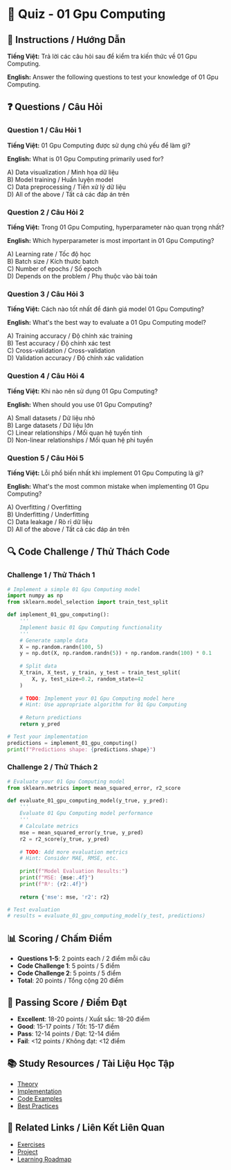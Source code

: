 # 🧠 Quiz - 01 Gpu Computing

## 📝 Instructions / Hướng Dẫn

**Tiếng Việt:** Trả lời các câu hỏi sau để kiểm tra kiến thức về 01 Gpu Computing.

**English:** Answer the following questions to test your knowledge of 01 Gpu Computing.

## ❓ Questions / Câu Hỏi

### Question 1 / Câu Hỏi 1
**Tiếng Việt:** 01 Gpu Computing được sử dụng chủ yếu để làm gì?

**English:** What is 01 Gpu Computing primarily used for?

A) Data visualization / Minh họa dữ liệu  
B) Model training / Huấn luyện model  
C) Data preprocessing / Tiền xử lý dữ liệu  
D) All of the above / Tất cả các đáp án trên

### Question 2 / Câu Hỏi 2
**Tiếng Việt:** Trong 01 Gpu Computing, hyperparameter nào quan trọng nhất?

**English:** Which hyperparameter is most important in 01 Gpu Computing?

A) Learning rate / Tốc độ học  
B) Batch size / Kích thước batch  
C) Number of epochs / Số epoch  
D) Depends on the problem / Phụ thuộc vào bài toán

### Question 3 / Câu Hỏi 3
**Tiếng Việt:** Cách nào tốt nhất để đánh giá model 01 Gpu Computing?

**English:** What's the best way to evaluate a 01 Gpu Computing model?

A) Training accuracy / Độ chính xác training  
B) Test accuracy / Độ chính xác test  
C) Cross-validation / Cross-validation  
D) Validation accuracy / Độ chính xác validation

### Question 4 / Câu Hỏi 4
**Tiếng Việt:** Khi nào nên sử dụng 01 Gpu Computing?

**English:** When should you use 01 Gpu Computing?

A) Small datasets / Dữ liệu nhỏ  
B) Large datasets / Dữ liệu lớn  
C) Linear relationships / Mối quan hệ tuyến tính  
D) Non-linear relationships / Mối quan hệ phi tuyến

### Question 5 / Câu Hỏi 5
**Tiếng Việt:** Lỗi phổ biến nhất khi implement 01 Gpu Computing là gì?

**English:** What's the most common mistake when implementing 01 Gpu Computing?

A) Overfitting / Overfitting  
B) Underfitting / Underfitting  
C) Data leakage / Rò rỉ dữ liệu  
D) All of the above / Tất cả các đáp án trên

## 🔍 Code Challenge / Thử Thách Code

### Challenge 1 / Thử Thách 1
```python
# Implement a simple 01 Gpu Computing model
import numpy as np
from sklearn.model_selection import train_test_split

def implement_01_gpu_computing():
    '''
    Implement basic 01 Gpu Computing functionality
    '''
    # Generate sample data
    X = np.random.randn(100, 5)
    y = np.dot(X, np.random.randn(5)) + np.random.randn(100) * 0.1
    
    # Split data
    X_train, X_test, y_train, y_test = train_test_split(
        X, y, test_size=0.2, random_state=42
    )
    
    # TODO: Implement your 01 Gpu Computing model here
    # Hint: Use appropriate algorithm for 01 Gpu Computing
    
    # Return predictions
    return y_pred

# Test your implementation
predictions = implement_01_gpu_computing()
print(f"Predictions shape: {predictions.shape}")
```

### Challenge 2 / Thử Thách 2
```python
# Evaluate your 01 Gpu Computing model
from sklearn.metrics import mean_squared_error, r2_score

def evaluate_01_gpu_computing_model(y_true, y_pred):
    '''
    Evaluate 01 Gpu Computing model performance
    '''
    # Calculate metrics
    mse = mean_squared_error(y_true, y_pred)
    r2 = r2_score(y_true, y_pred)
    
    # TODO: Add more evaluation metrics
    # Hint: Consider MAE, RMSE, etc.
    
    print(f"Model Evaluation Results:")
    print(f"MSE: {mse:.4f}")
    print(f"R²: {r2:.4f}")
    
    return {'mse': mse, 'r2': r2}

# Test evaluation
# results = evaluate_01_gpu_computing_model(y_test, predictions)
```

## 📊 Scoring / Chấm Điểm

- **Questions 1-5**: 2 points each / 2 điểm mỗi câu
- **Code Challenge 1**: 5 points / 5 điểm
- **Code Challenge 2**: 5 points / 5 điểm
- **Total**: 20 points / Tổng cộng 20 điểm

## 🎯 Passing Score / Điểm Đạt

- **Excellent**: 18-20 points / Xuất sắc: 18-20 điểm
- **Good**: 15-17 points / Tốt: 15-17 điểm  
- **Pass**: 12-14 points / Đạt: 12-14 điểm
- **Fail**: <12 points / Không đạt: <12 điểm

## 📚 Study Resources / Tài Liệu Học Tập

- [Theory](./THEORY_01_gpu_computing.md)
- [Implementation](./IMPLEMENTATION_01_gpu_computing.md)
- [Code Examples](./CODE_EXAMPLES_01_gpu_computing.md)
- [Best Practices](./BEST_PRACTICES_01_gpu_computing.md)

## 🔗 Related Links / Liên Kết Liên Quan

- [Exercises](./EXERCISES_01_gpu_computing.md)
- [Project](./PROJECT_01_gpu_computing.md)
- [Learning Roadmap](./LEARNING_ROADMAP_01_gpu_computing.md)

